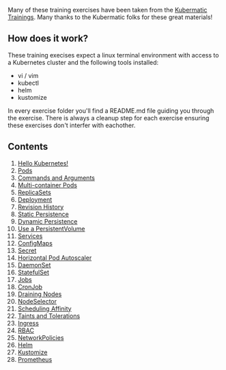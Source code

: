 Many of these training exercises have been taken from the [Kubermatic Trainings](https://github.com/kubermatic-labs/trainings). Many thanks to the Kubermatic folks for these great materials!

## How does it work?

These training execises expect a linux terminal environment with access to a Kubernetes cluster and the following tools installed:
* vi / vim
* kubectl
* helm
* kustomize

In every exercise folder you'll find a README.md file guiding you through the exercise. There is always a cleanup step for each exercise ensuring these exercises don't interfer with eachother.

## Contents

1. [Hello Kubernetes!](01_hello-k8s/README.md)
2. [Pods](02_pods/README.md)
3. [Commands and Arguments](03_cmd-and-args/README.md)
4. [Multi-container Pods](04_multi-container-pods/README.md)
5. [ReplicaSets](05_replicasets/README.md)
6. [Deployment](06_deployment/README.md)
7. [Revision History](07_revision-history/README.md)
8. [Static Persistence](08_static-persistence/README.md)
9. [Dynamic Persistence](09_dynamic-persistence/README.md)
10. [Use a PersistentVolume](10_use-persistentvolume/README.md)
11. [Services](11_service/README.md)
12. [ConfigMaps](12_configmap/README.md)
13. [Secret](13_secret/README.md)
14. [Horizontal Pod Autoscaler](14_hpa/README.md)
15. [DaemonSet](15_daemonset/README.md)
16. [StatefulSet](16_statefulset/README.md)
17. [Jobs](17_job/README.md)
18. [CronJob](18_cronjob/README.md)
19. [Draining Nodes](19_nodedrain/README.md)
20. [NodeSelector](20_nodeselector/README.md)
21. [Scheduling Affinity](21_schedulingaffinity/README.md)
22. [Taints and Tolerations](22_taints-and-tolerations/README.md)
23. [Ingress](23_ingress/README.md)
24. [RBAC](24_rbac/README.md)
25. [NetworkPolicies](25_networkpolicies/README.md)
26. [Helm](26_helm/README.md)
27. [Kustomize](27_kustomize/README.md)
28. [Prometheus](28_prometheus/README.md)
